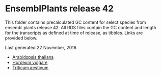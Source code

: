 # EnsemblPlants release 42

This folder contains precalculated GC content for select species from ensembl plants release 42.
All RDS files contain the GC content and length for the transcripts as defined at time of release, as tibbles.
Links are provided below.

Last generated 22 November, 2019.
- [Arabidopsis thaliana](Arabidopsis_thaliana.TAIR10.42.rds)
- [Hordeum vulgare](Hordeum_vulgare.IBSC_v2.42.rds)
- [Triticum aestivum](Triticum_aestivum.IWGSC.42.rds)